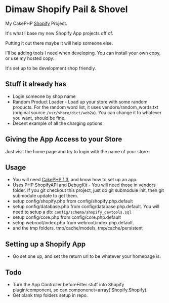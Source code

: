 Dimaw Shopify Pail & Shovel
=============

My CakePHP [Shopify](http://www.shopify.com/?ref=Llahbabdev) Project. 

It's what I base my new Shopify App projects off of.

Putting it out there maybe it will help someone else.

I'll be adding tools I need when developing. You can install your own copy, or use my hosted copy.

It's set up to be development shop friendly.


Stuff it already has
--------------------

* Login someone by shop name
* Random Product Loader - Load up your store with some random products. For the random word list, it uses vendors/random_words.txt (original source `/usr/share/dict/web2a`). You can change it to whatever you want, should be fine.
* Decent example of all the charging options.

Giving the App Access to your Store
-----------------------------------

Just visit the home page and try to login with the name of your store.

Usage
-----

* You will need [CakePHP 1.3](http://www.cakephp.org), and know how to set up an app.
* Uses PHP ShopifyAPI and DebugKit - You will need those in vendors folder. If you git checkout this project, just do git submodule init, then git submodule update to get them. 
* setup config/shopify.php from config/shopify.php.default
* setup config/database.php from config/database.php.default. You will need to setup a db: `config/schema/shopify_devtools.sql`
* setup config/core.php from config/core.php.default
* setup webroot/index.php from webroot/index.php.default.
* and the tmp folders. tmp/cache/models, tmp/cache/persistent 

Setting up a Shopify App
------------------------

* Go set one up, and set the return url to be whatever your homepage is. 

Todo
----

* Turn the App Controller beforeFilter stuff into Shopify plugin/component, so can componenet=array('Shopify.Shopify).
* Get blank tmp folders setup in repo.
